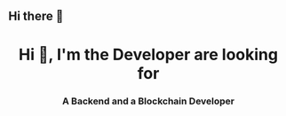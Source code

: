 ## Hi there 👋
<h1 align="center">Hi 👋, I'm the Developer are looking for</h1>
<h3 align="center">A Backend and a Blockchain Developer</h3>
<!--
**psolite/psolite** is a ✨ _special_ ✨ repository because its `README.md` (this file) appears on your GitHub profile.

Here are some ideas to get you started:

- 🔭 I’m currently working on ...
- 🌱 I’m currently learning ...
- 👯 I’m looking to collaborate on ...
- 🤔 I’m looking for help with ...
- 💬 Ask me about ...
- 📫 How to reach me: ...
- 😄 Pronouns: ...
- ⚡ Fun fact: ...
-->
